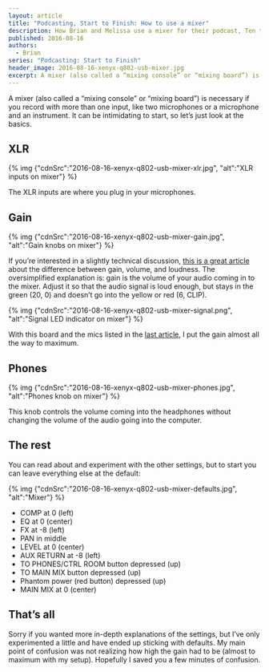 ```yaml
---
layout: article
title: "Podcasting, Start to Finish: How to use a mixer"
description: How Brian and Melissa use a mixer for their podcast, Ten to One, and other audio projects.
published: 2016-08-16
authors:
  - Brian
series: "Podcasting: Start to Finish"
header_image: 2016-08-16-xenyx-q802-usb-mixer.jpg
excerpt: A mixer (also called a “mix­ing con­sole” or “mix­ing board”) is nec­es­sary if you record with more than one in­put, like two mi­cro­phones or a mi­cro­phone and an in­stru­ment. It can be in­tim­i­dat­ing to start, so let’s just look at the ba­sics.
---
```

A mixer (also called a “mixing console” or “mixing board”) is necessary if you record with more than one input, like two microphones or a microphone and an instrument. It can be intimidating to start, so let’s just look at the basics.

## XLR
{% img {"cdnSrc":"2016-08-16-xenyx-q802-usb-mixer-xlr.jpg", "alt":"XLR inputs on mixer"} %}

The XLR inputs are where you plug in your microphones.

## Gain
{% img {"cdnSrc":"2016-08-16-xenyx-q802-usb-mixer-gain.jpg", "alt":"Gain knobs on mixer"} %}

If you’re interested in a slightly technical discussion, <a href="http://www.offbeatband.com/2009/08/the-difference-between-gain-volume-level-and-loudness/">this is a great article</a> about the difference between gain, volume, and loudness. The oversimplified explanation is: gain is the volume of your audio coming in to the mixer. Adjust it so that the audio signal is loud enough, but stays in the green (20, 0) and doesn’t go into the yellow or red (6, CLIP).

{% img {"cdnSrc":"2016-08-16-xenyx-q802-usb-mixer-signal.png", "alt":"Signal LED indicator on mixer"} %}

With this board and the mics listed in the <a href="/podcasting-start-to-finish-equipment">last article</a>, I put the gain almost all the way to maximum.

## Phones
{% img {"cdnSrc":"2016-08-16-xenyx-q802-usb-mixer-phones.jpg", "alt":"Phones knob on mixer"} %}

This knob controls the volume coming into the headphones without changing the volume of the audio going into the computer.

## The rest
You can read about and experiment with the other settings, but to start you can leave everything else at the default:

{% img {"cdnSrc":"2016-08-16-xenyx-q802-usb-mixer-defaults.jpg", "alt":"Mixer"} %}

- COMP at 0 (left)
- EQ at 0 (center)
- FX at -8 (left)
- PAN in middle
- LEVEL at 0 (center)
- AUX RETURN at -8 (left)
- TO PHONES/CTRL ROOM button depressed (up)
- TO MAIN MIX button depressed (up)
- Phantom power (red button) depressed (up)
- MAIN MIX at 0 (center)

## That’s all
Sorry if you wanted more in-depth explanations of the settings, but I’ve only experimented a little and have ended up sticking with defaults. My main point of confusion was not realizing how high the gain had to be (almost to maximum with my setup). Hopefully I saved you a few minutes of confusion.
